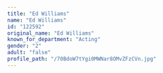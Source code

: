 ```yaml
---
title: "Ed Williams"
name: "Ed Williams"
id: "122592"
original_name: "Ed Williams"
known_for_department: "Acting"
gender: "2"
adult: "false"
profile_path: "/70BdoW7tYgi0MWNar8OMvZFzCVn.jpg"
---
```

